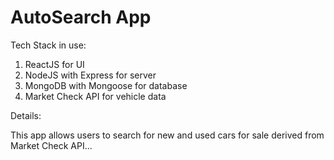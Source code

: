 AutoSearch App
=====

Tech Stack in use:
1. ReactJS for UI
2. NodeJS with Express for server
3. MongoDB with Mongoose for database
4. Market Check API for vehicle data

Details:

This app allows users to search for new and used cars for sale derived from Market Check API...
